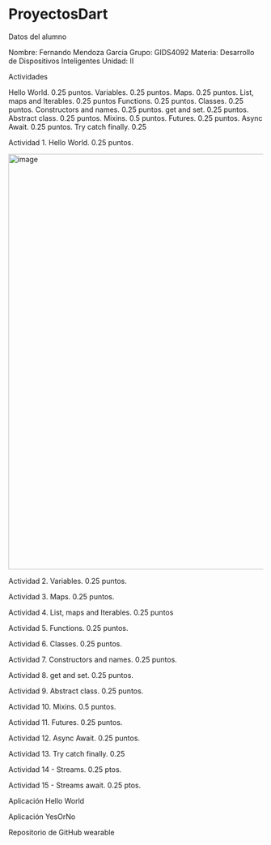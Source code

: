 # ProyectosDart

Datos del alumno

Nombre: Fernando Mendoza Garcia
Grupo: GIDS4092
Materia: Desarrollo de Dispositivos Inteligentes
Unidad: II

Actividades

Hello World. 0.25 puntos.
Variables. 0.25 puntos.
Maps. 0.25 puntos.
List, maps and Iterables. 0.25 puntos
Functions. 0.25 puntos.
Classes. 0.25 puntos.
Constructors and names. 0.25 puntos.
get and set. 0.25 puntos.
Abstract class. 0.25 puntos.
Mixins. 0.5 puntos.
Futures. 0.25 puntos.
Async Await. 0.25 puntos.
Try catch finally. 0.25

Actividad 1. Hello World. 0.25 puntos.

<img width="820" alt="image" src="https://github.com/user-attachments/assets/9449ac4e-8af7-465a-b239-e224a5f842f5">


Actividad 2. Variables. 0.25 puntos.



Actividad 3. Maps. 0.25 puntos.



Actividad 4. List, maps and Iterables. 0.25 puntos



Actividad 5. Functions. 0.25 puntos.



Actividad 6. Classes. 0.25 puntos.


Actividad 7. Constructors and names. 0.25 puntos.



Actividad 8. get and set. 0.25 puntos.



Actividad 9. Abstract class. 0.25 puntos.



Actividad 10. Mixins. 0.5 puntos.



Actividad 11. Futures. 0.25 puntos.



Actividad 12. Async Await. 0.25 puntos.



Actividad 13. Try catch finally. 0.25



Actividad 14 - Streams. 0.25 ptos.



Actividad 15 - Streams await. 0.25 ptos.



Aplicación Hello World



Aplicación YesOrNo

Repositorio de GitHub wearable
